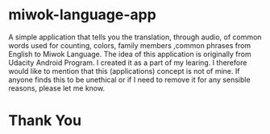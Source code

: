 # miwok-language-app
A simple application that tells you the translation, through audio, of common words used for counting, colors, family members ,common phrases from English to Miwok Language.
The idea of this application is originally from Udacity Android Program.
I created it as a part of my learing. 
I therefore would like to mention that this (applications) concept is not of mine.
If anyone finds this to be unethical or if I need to remove it for any sensible reasons, please let me know.
# Thank You

